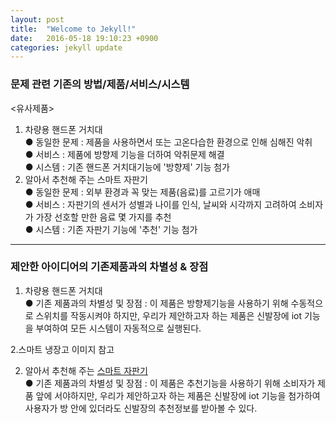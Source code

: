 ```yaml
---
layout: post
title:  "Welcome to Jekyll!"
date:   2016-05-18 19:10:23 +0900
categories: jekyll update
---
```



### 문제 관련 기존의 방법/제품/서비스/시스템 

<유사제품>  
1. 차량용 핸드폰 거치대   
● 동일한 문제 : 제품을 사용하면서 또는 고온다습한 환경으로 인해 심해진 악취  
● 서비스 : 제품에 방향제 기능을 더하여 악취문제 해결  
● 시스템 : 기존 핸드폰 거치대기능에 '방향제' 기능 첨가   
2. 알아서 추천해 주는 스마트 자판기  
● 동일한 문제 : 외부 환경과 꼭 맞는 제품(음료)를 고르기가 애매    
● 서비스 : 자판기의 센서가 성별과 나이를 인식, 날씨와 시각까지 고려하여 소비자가 가장 선호할 만한 음료 몇 가지를 추천  
● 시스템 : 기존 자판기 기능에 '추천' 기능 첨가     

_________________________________________________________

### 제안한 아이디어의 기존제품과의 차별성 & 장점  
1. 차량용 핸드폰 거치대   
● 기존 제품과의 차별성 및 장점 : 이 제품은 방향제기능을 사용하기 위해 수동적으로 스위치를 작동시켜야 하지만, 우리가 제안하고자 하는 제품은 신발장에 iot 기능을 부여하여 모든 시스템이 자동적으로 실행된다.  

2.스마트 냉장고
이미지 참고  


2. 알아서 추천해 주는 [스마트 자판기][1]   
● 기존 제품과의 차별성 및 장점 : 이 제품은 추천기능을 사용하기 위해 소비자가 제품 앞에 서야하지만, 우리가 제안하고자 하는 제품은 신발장에 iot 기능을 첨가하여 사용자가 방 안에 있더라도 신발장의 추천정보를 받아볼 수 있다.  


[1]: http://igonayou.blog.me/117738427
